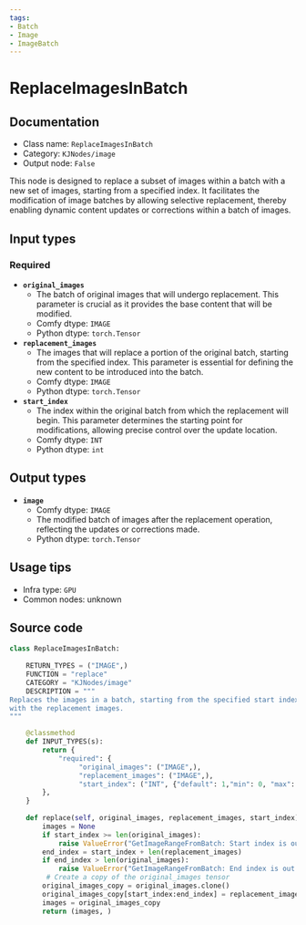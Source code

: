 ```yaml
---
tags:
- Batch
- Image
- ImageBatch
---
```


# ReplaceImagesInBatch
## Documentation
- Class name: `ReplaceImagesInBatch`
- Category: `KJNodes/image`
- Output node: `False`

This node is designed to replace a subset of images within a batch with a new set of images, starting from a specified index. It facilitates the modification of image batches by allowing selective replacement, thereby enabling dynamic content updates or corrections within a batch of images.
## Input types
### Required
- **`original_images`**
    - The batch of original images that will undergo replacement. This parameter is crucial as it provides the base content that will be modified.
    - Comfy dtype: `IMAGE`
    - Python dtype: `torch.Tensor`
- **`replacement_images`**
    - The images that will replace a portion of the original batch, starting from the specified index. This parameter is essential for defining the new content to be introduced into the batch.
    - Comfy dtype: `IMAGE`
    - Python dtype: `torch.Tensor`
- **`start_index`**
    - The index within the original batch from which the replacement will begin. This parameter determines the starting point for modifications, allowing precise control over the update location.
    - Comfy dtype: `INT`
    - Python dtype: `int`
## Output types
- **`image`**
    - Comfy dtype: `IMAGE`
    - The modified batch of images after the replacement operation, reflecting the updates or corrections made.
    - Python dtype: `torch.Tensor`
## Usage tips
- Infra type: `GPU`
- Common nodes: unknown


## Source code
```python
class ReplaceImagesInBatch:
    
    RETURN_TYPES = ("IMAGE",)
    FUNCTION = "replace"
    CATEGORY = "KJNodes/image"
    DESCRIPTION = """
Replaces the images in a batch, starting from the specified start index,  
with the replacement images.
"""

    @classmethod
    def INPUT_TYPES(s):
        return {
            "required": {
                 "original_images": ("IMAGE",),
                 "replacement_images": ("IMAGE",),
                 "start_index": ("INT", {"default": 1,"min": 0, "max": 4096, "step": 1}),
        },
    } 
    
    def replace(self, original_images, replacement_images, start_index):
        images = None
        if start_index >= len(original_images):
            raise ValueError("GetImageRangeFromBatch: Start index is out of range")
        end_index = start_index + len(replacement_images)
        if end_index > len(original_images):
            raise ValueError("GetImageRangeFromBatch: End index is out of range")
         # Create a copy of the original_images tensor
        original_images_copy = original_images.clone()
        original_images_copy[start_index:end_index] = replacement_images
        images = original_images_copy
        return (images, )

```
